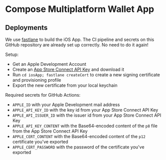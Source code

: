 # Compose Multiplatform Wallet App

## Deployments

We use [fastlane](https://fastlane.tools/) to build the iOS App. The CI pipeline and secrets on this GitHub repository are already set up correctly. No need to do it again!

Setup:
 - Get an Apple Development Account
 - Create an [App Store Connect API Key](https://developer.apple.com/documentation/appstoreconnectapi/creating_api_keys_for_app_store_connect_api) and download it
 - Run `cd iosApp; fastlane createCert` to create a new signing certificate and provisioning profile
 - Export the new certificate from your local keychain

Required secrets for GitHub Actions:
- `APPLE_ID` with your Apple Development mail address
- `APPLE_API_KEY_ID` with the key id from your App Store Connect API Key
- `APPLE_API_ISSUER_ID` with the issuer id from your App Store Connect API Key
- `APPLE_API_KEY_CONTENT` with the Base64-encoded content of the `p8` file from the App Store Connect API Key
- `APPLE_CERT_CONTENT` with the Base64-encoded content of the `p12` certificate you've exported
- `APPLE_CERT_PASSWORD` with the password of the certificate you've exported
